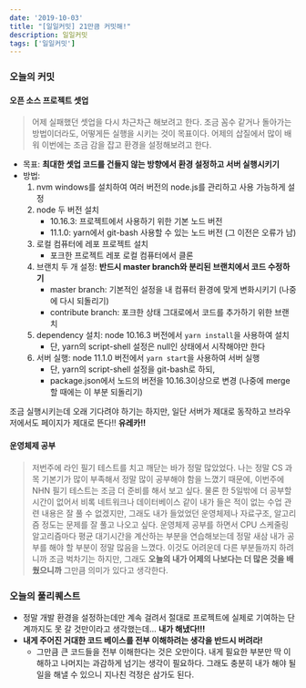 ```yaml
---
date: '2019-10-03'
title: "[일일커밋] 21만큼 커밋해!"
description: 일일커밋
tags: ['일일커밋']
---
```


### 오늘의 커밋

#### 오픈 소스 프로젝트 셋업
> 어제 실패했던 셋업을 다시 차근차근 해보려고 한다. 조금 꼼수 같거나 돌아가는 방법이더라도, 어떻게든 실행을 시키는 것이 목표이다. 어제의 삽질에서 많이 배워 이번에는 조금 감을 잡고 환경을 설정해보려고 한다.
- 목표: __최대한 셋업 코드를 건들지 않는 방향에서 환경 설정하고 서버 실행시키기__
- 방법:
    1. nvm windows를 설치하여 여러 버전의 node.js를 관리하고 사용 가능하게 설정
    2. node 두 버전 설치 
        - 10.16.3: 프로젝트에서 사용하기 위한 기본 노드 버전
        - 11.1.0: yarn에서 git-bash 사용할 수 있는 노드 버전 (그 이전은 오류가 남)
    3. 로컬 컴퓨터에 레포 프로젝트 설치
        - 포크한 프로젝트 레포 로컬 컴퓨터에서 클론
    4. 브랜치 두 개 설정: __반드시 master branch와 분리된 브랜치에서 코드 수정하기__
        - master branch: 기본적인 설정을 내 컴퓨터 환경에 맞게 변화시키기 (나중에 다시 되돌리기)
        - contribute branch: 포크한 상태 그대로에서 코드를 추가하기 위한 브랜치
    5. dependency 설치: node 10.16.3 버전에서 `yarn install`을 사용하여 설치
        - 단, yarn의 script-shell 설정은 null인 상태에서 시작해야만 한다
    6. 서버 실행: node 11.1.0 버전에서 `yarn start`을 사용하여 서버 실행
        - 단, yarn의 script-shell 설정을 git-bash로 하되,
        - package.json에서 노드의 버전을 10.16.3이상으로 변경 (나중에 merge 할 때에는 이 부분 되돌리기)

조금 실행시키는데 오래 기다려야 하기는 하지만, 일단 서버가 제대로 동작하고 브라우저에서도 페이지가 제대로 뜬다!! __유레카!!__

#### 운영체제 공부
> 저번주에 라인 필기 테스트를 치고 깨닫는 바가 정말 많았었다. 나는 정말 CS 과목 기본기가 많이 부족해서 정말 많이 공부해야 함을 느꼈기 때문에, 이번주에 NHN 필기 테스트는 조금 더 준비를 해서 보고 싶다. 물론 한 5일밖에 더 공부할 시간이 없어서 비록 네트워크나 데이터베이스 같이 내가 들은 적이 없는 수업 관련 내용은 잘 풀 수 없겠지만, 그래도 내가 들었었던 운영체제나 자료구조, 알고리즘 정도는 문제를 잘 풀고 나오고 싶다. 운영체제 공부를 하면서 CPU 스케줄링 알고리즘마다 평균 대기시간을 계산하는 부분을 연습해보는데 정말 새삼 내가 공부를 해야 할 부분이 정말 많음을 느꼈다. 이것도 어려운데 다른 부분들까지 하려니까 조금 벅차기는 하지만, 그래도 __오늘의 내가 어제의 나보다는 더 많은 것을 배웠으니까__ 그만큼 의미가 있다고 생각한다. 

### 오늘의 풀리퀘스트
- 정말 개발 환경을 설정하는데만 계속 걸려서 절대로 프로젝트에 실제로 기여하는 단계까지도 못 갈 것만이라고 생각했는데... __내가 해냈다!!!__
- __내게 주어진 거대한 코드 베이스를 전부 이해하려는 생각을 반드시 버려라!__
    - 그만큼 큰 코드들을 전부 이해한다는 것은 오만이다. 내게 필요한 부분만 딱 이해하고 나머지는 과감하게 넘기는 생각이 필요하다. 그래도 충분히 내가 해야 될 일을 해낼 수 있으니 지나친 걱정은 삼가도 된다.